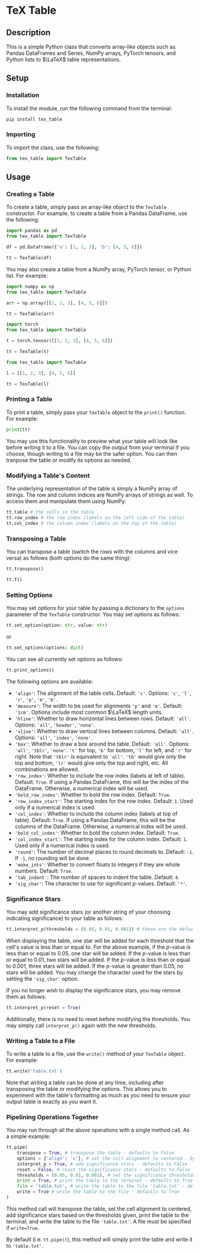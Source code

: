 # TeX Table

## Description

This is a simple Python class that converts array-like objects such as Pandas DataFrames and Series, NumPy arrays, PyTorch tensors, and Python lists to $\LaTeX$ table representations.

## Setup

### Installation

To install the module, run the following command from the terminal:

```bash
pip install tex_table
```

### Importing

To import the class, use the following:

```python
from tex_table import TexTable
```

## Usage

### Creating a Table

To create a table, simply pass an array-like object to the `TexTable` constructor. For example, to create a table from a Pandas DataFrame, use the following:

```python
import pandas as pd
from tex_table import TexTable

df = pd.DataFrame({'a': [1, 2, 3], 'b': [4, 5, 6]})

tt = TexTable(df)
```

You may also create a table from a NumPy array, PyTorch tensor, or Python list. For example:

```python
import numpy as np
from tex_table import TexTable

arr = np.array([[1, 2, 3], [4, 5, 6]])

tt = TexTable(arr)
```

```python
import torch
from tex_table import TexTable

t = torch.tensor([[1, 2, 3], [4, 5, 6]])

tt = TexTable(t)
```

```python
from tex_table import TexTable

l = [[1, 2, 3], [4, 5, 6]]

tt = TexTable(l)
```

### Printing a Table

To print a table, simply pass your `TexTable` object to the `print()` function. For example:

```python
print(tt)
```

You may use this functionality to preview what your table will look like before writing it to a file. You can copy the output from your terminal if you choose, though writing to a file may be the safer option. You can then tranpose the table or modify its options as needed.

### Modifying a Table's Content

The underlying representation of the table is simply a NumPy array of strings. The row and column indices are NumPy arrays of strings as well. To access them and manipulate them using NumPy:

```python
tt.table # the cells in the table
tt.row_index # the row index (labels on the left side of the table)
tt.col_index # the column index (labels on the top of the table)
```

### Transposing a Table

You can transpose a table (switch the rows with the columns and vice versa) as follows (both options do the same thing):

```python
tt.transpose()
```

```python
tt.T()
```

### Setting Options

You may set options for your table by passing a dictionary to the `options` parameter of the `TexTable` constructor. You may set options as follows:

```python
tt.set_option(option: str, value: str)
```

or

```python
tt.set_options(options: dict)
```

You can see all currently set options as follows:

```python
tt.print_options()
```

The following options are available:

- `'align'`: The alignment of the table cells. Default: `'c'`. Options: `'c'`, `'l'`, `'r'`, `'p'`, `'m'`, `'b'`.
- `'measure'`: The width to be used for alignments `'p'` and `'m'`. Default: `'1cm'`. Options include most common $\LaTeX$ length units.
- `'hline'`: Whether to draw horizontal lines between rows. Default: `'all'`. Options: `'all'`, `'header'`, `'none'`.
- `'vline'`: Whether to draw vertical lines between columns. Default: `'all'`. Options: `'all'`, `'index'`, `'none'`.
- `'box'`: Whether to draw a box around the table. Default: `'all'`. Options: `'all'`, `'tblr'`, `'none'`. `'t'` for top, `'b'` for bottom, `'l'` for left, and `'r'` for right. Note that `'tblr'` is equivalent to `'all'`. `'tb'` would give only the top and bottom, `'lr'` would give only the top and right, etc. All combinations are allowed.
- `'row_index'`: Whether to include the row index (labels at left of table). Default: `True`. If using a Pandas DataFrame, this will be the index of the DataFrame. Otherwise, a numerical index will be used.
- `'bold_row_index'`: Whether to bold the row index. Default: `True`.
- `'row_index_start'`: The starting index for the row index. Default: `1`. Used only if a numerical index is used.
- `'col_index'`: Whether to include the column index (labels at top of table). Default: `True`. If using a Pandas DataFrame, this will be the columns of the DataFrame. Otherwise, a numerical index will be used.
- `'bold_col_index'`: Whether to bold the column index. Default: `True`.
- `'col_index_start'`: The starting index for the column index. Default: `1`. Used only if a numerical index is used.
- `'round'`: The number of decimal places to round decimals to. Default: `-1`. If `-1`, no rounding will be done.
- `'make_ints'`: Whether to convert floats to integers if they are whole numbers. Default: `True`.
- `'tab_indent'`: The number of spaces to indent the table. Default: `4`.
- `'sig_char'`: The character to use for significant $p$-values. Default: `'*'`.

### Significance Stars

You may add significance stars (or another string of your choosing indicating significance) to your table as follows:

```python
tt.interpret_p(thresholds = (0.05, 0.01, 0.001)) # these are the defaults
```

When displaying the table, one star will be added for each threshold that the cell's value is less than or equal to. For the above example, if the $p$-value is less than or equal to 0.05, one star will be added. If the $p$-value is less than or equal to 0.01, two stars will be added. If the $p$-value is less than or equal to 0.001, three stars will be added. If the $p$-value is greater than 0.05, no stars will be added. You may change the character used for the stars by setting the `'sig_char'` option.

If you no longer wish to display the significance stars, you may remove them as follows:

```python
tt.interpret_p(reset = True)
```

Additionally, there is no need to reset before modifying the thresholds. You may simply call `interpret_p()` again with the new thresholds.

### Writing a Table to a File

To write a table to a file, use the `write()` method of your `TexTable` object. For example:

```python
tt.write('table.txt')
```

Note that writing a table can be done at any time, including after transposing the table or modifying the options. This allows you to experiment with the table's formatting as much as you need to ensure your output table is exactly as you want it.

### Pipelining Operations Together

You may run through all the above operations with a single method call. As a simple example:

```python
tt.pipe(
    transpose = True, # transpose the table - defaults to False
    options = {'align': 'c'}, # set the cell alignment to centered - by default, no options are modified
    interpret_p = True, # add significance stars - defaults to False
    reset = False, # reset the significance stars - defaults to False
    thresholds = (0.05, 0.01, 0.001), # set the significance thresholds - defaults to (0.05, 0.01, 0.001)
    print = True, # print the table to the terminal - defaults to True
    file = 'table.txt', # write the table to the file 'table.txt' - defaults to 'table.txt'
    write = True # write the table to the file - defaults to True
)
```

This method call will transpose the table, set the cell alignment to centered, add significance stars based on the thresholds given, print the table to the terminal, and write the table to the file `'table.txt'`. A file must be specified if `write=True`.

By default (i.e. `tt.pipe()`), this method will simply print the table and write it to `'table.txt'`.
